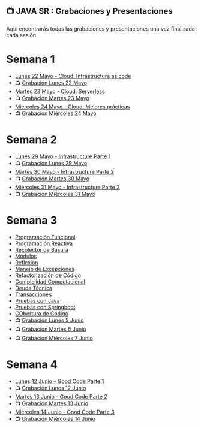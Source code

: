 ## 📺 JAVA SR : Grabaciones y Presentaciones
Aquí encontrarás todas las grabaciones y presentaciones una vez finalizada cada sesión.

# Semana 1
- [Lunes 22 Mayo - Cloud: Infrastructure as code](https://drive.google.com/file/d/1oIQZbq3nX0wkbU073wmmID9iHDffXeKz/view?usp=sharing)
- 📺 [Grabación Lunes 22 Mayo](https://drive.google.com/file/d/1weporRNcHI0HedUqiZFu8LL41RPDQ2YM/view?usp=sharing)
- [Martes 23 Mayo - Cloud: Serverless](https://drive.google.com/file/d/1bCkg0TOlv5ef_gt3LkTvfzZjuO9ngbyO/view?usp=sharing)
- 📺 [Grabación Martes 23 Mayo ](https://drive.google.com/file/d/17Tt8RzgQ6Efzg6HmEggYWdROSL4tYEJU/view?usp=sharing)
- [Miércoles 24 Mayo - Cloud: Mejores prácticas](https://drive.google.com/file/d/1Gaho9kXDPughaYh4-LkKGrMRi9-R7Hzy/view?usp=sharing)
- 📺 [Grabación Miércoles 24 Mayo](https://drive.google.com/file/d/1qPluNCgK3n3dFtIV6TyubG9NTJQqvlml/view?usp=sharing)

# Semana 2
- [Lunes 29 Mayo - Infrastructure Parte 1](https://drive.google.com/file/d/1aQkbU7hTOjFRPYM5BWy9W2QMH_Yxvayf/view?usp=sharing)
- 📺 [Grabación Lunes 29 Mayo](https://drive.google.com/file/d/1FoSXqNKALU18zmS_2tnWvqEPHJuZSoE-/view?usp=sharing)
- [Martes 30 Mayo - Infrastructure Parte 2](https://drive.google.com/file/d/1cY6bEarVZRYhV34ro-yCEMs7ti6wg7Hq/view?usp=sharing)
- 📺 [Grabación Martes 30 Mayo ](https://drive.google.com/file/d/1n4c1DUHgYUJODWOsGjulFm2Y6ndeDX9J/view?usp=sharing)
- [Miércoles 31 Mayo - Infrastructure Parte 3](https://drive.google.com/file/d/1-T4hO6CSjLDp0e8w5nBLeMIQ0r6V2ClG/view?usp=sharing)
- 📺 [Grabación Miércoles 31 Mayo](https://drive.google.com/file/d/1oVdpyhBFGs3dEzpWAlFxVyH6di5UuV-e/view?usp=sharing)

# Semana 3
- [Programación Funcional](https://drive.google.com/file/d/1Q9jV2VaB4RWXk7Zb9qqHqet3B4nStptQ/view?usp=sharing)
- [Programación Reactiva](https://drive.google.com/file/d/1XgQTX_rr6wurnS6mLTsoVLmQCS-XcX3R/view?usp=sharing)
- [Recolector de Basura](https://drive.google.com/file/d/1dNWlNrNrDmXeWG0ax9B0ba2dUcPZRtJ6/view?usp=sharing)
- [Módulos](https://drive.google.com/file/d/1LDuFfWw2LBijVh1ZV4g4SCKl8dCyiBxO/view?usp=sharing)
- [Reflexión](https://drive.google.com/file/d/1_6kTrRjk_CI92lKt5EY-ap5sTKtcNzoH/view?usp=sharing)
- [Manejo de Excepciones](https://drive.google.com/file/d/1kjSnuIm0d_CSqWTgGs255kwHhHOJEQtA/view?usp=sharing)
- [Refactorización de Código](https://drive.google.com/file/d/1PZEjpKVtnT4QhQtT_O4liRKAn43dacwa/view?usp=sharing)
- [Complejidad Computacional](https://drive.google.com/file/d/1TAEzhNZYYZN5dhVTaN1i_hcP1ashiuQt/view?usp=sharing)
- [Deuda Técnica](https://drive.google.com/file/d/1TH7SsTifz15pfU-zMowBhyilxoKx58HP/view?usp=sharing)
- [Transacciones](https://drive.google.com/file/d/1-6ePlQ-VDlu2FkuLEkt8ZhKGXRL3aXYg/view?usp=sharing)
- [Pruebas con Java](https://drive.google.com/file/d/1mixldZGBuIel-ljcPdIn9nUDtQRmqx5t/view?usp=sharing)
- [Pruebas con Springboot](https://drive.google.com/file/d/1vYV6lvxyQlBDaKWswPeAwuB3QsZmmaAe/view?usp=sharing)
- [CObertura de Código](https://drive.google.com/file/d/1IKgTLiHav_eJlpb5HeSw1eLzVH-GbxOb/view?usp=sharing)
- 📺 [Grabación Lunes 5 Junio](https://drive.google.com/file/d/19ka_-aMsIR8xrZNYhxw1nQTCM2q1sKS-/view?usp=sharing)
- 📺 [Grabación Martes 6 Junio ]()
- 📺 [Grabación Miércoles 7 Junio]()

# Semana 4
- [Lunes 12 Junio -  Good Code Parte 1]()
- 📺 [Grabación Lunes 12 Junio]()
- [Martes 13 Junio - Good Code Parte 2]()
- 📺 [Grabación Martes 13 Junio ]()
- [Miércoles 14 Junio - Good Code Parte 3]()
- 📺 [Grabación Miércoles 14 Junio]()
